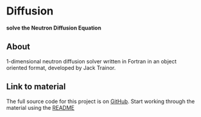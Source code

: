 # Diffusion

**solve the Neutron Diffusion Equation**

## About

1-dimensional neutron diffusion solver written in Fortran in an object oriented format, developed by Jack Trainor.

## Link to material

The full source code for this project is on [GitHub](https://github.com/ImperialCollegeLondon/ReCoDE_Diffusion_Code).
Start working through the material using the [README](https://github.com/ImperialCollegeLondon/ReCoDE_Diffusion_Code#recode-diffusion-code)
